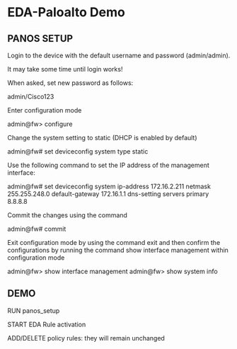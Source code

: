 # EDA-Paloalto Demo

## PANOS SETUP

Login to the device with the default username and password (admin/admin). 

It may take some time until login works!

When asked, set new password as follows:

  admin/Cisco123

Enter configuration mode

  admin@fw> configure

Change the system setting to static (DHCP is enabled by default) 

  admin@fw# set deviceconfig system type static

Use the following command to set the IP address of the management interface:

  admin@fw# set deviceconfig system ip-address 172.16.2.211 netmask 255.255.248.0 default-gateway 172.16.1.1 dns-setting servers primary 8.8.8.8

Commit the changes using the command

  admin@fw# commit

Exit configuration mode by using the command exit and then confirm the configurations by running the command show interface management within configuration mode

  admin@fw> show interface management
  admin@fw> show system info

## DEMO

RUN panos_setup

START EDA Rule activation

ADD/DELETE policy rules: they will remain unchanged
